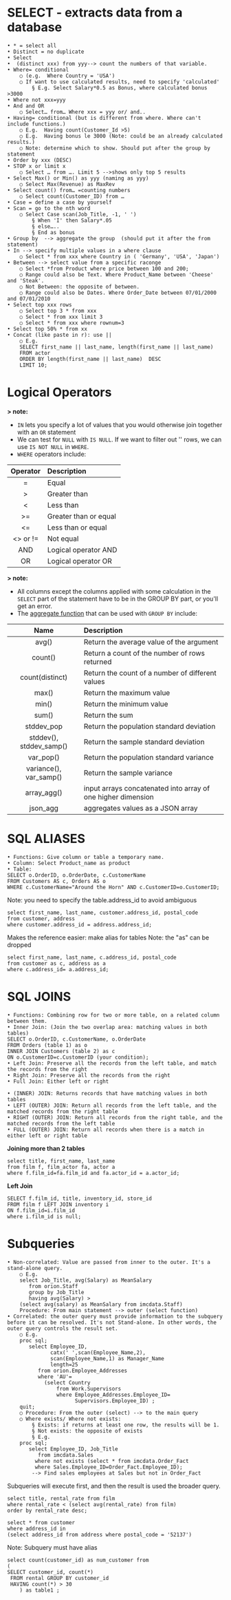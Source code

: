 # SELECT - extracts data from a database
	• * = select all
	• Distinct = no duplicate
	• Select 
	•  (distinct xxx) from yyy--> count the numbers of that variable.
	• Where= conditional  
		○ (e.g.  Where Country = 'USA')
		○ If want to use calculated results, need to specify 'calculated' 
			§ E.g. Select Salary*0.5 as Bonus, where calculated bonus >3000
	• Where not xxx=yyy
	• And and OR
		○ Select… from… Where xxx = yyy or/ and..
	• Having= conditional (but is different from where. Where can't include functions.) 
		○ E.g.  Having count(Customer_Id >5) 
		○ E.g.  Having bonus le 3000 (Note: could be an already calculated results.)
		○ Note: determine which to show. Should put after the group by statement
	• Order by xxx (DESC)
	• STOP x or limit x
		○ Select … from …. Limit 5 -->shows only top 5 results
	• Select Max() or Min() as yyy (naming as yyy)
		○ Select Max(Revenue) as MaxRev
	• Select count() from… =counting numbers
		○ Select count(Customer_ID) from …
	• Case = define a case by yourself
	• Scan = go to the nth word
		○ Select Case scan(Job_Title, -1, ' ') 
			§ When 'I' then Salary*.05
			§ else…..
			§ End as bonus
	• Group by  --> aggregate the group  (should put it after the from statement)
	• In --> specify multiple values in a where clause
		○ Select * from xxx where Country in ( 'Germany', 'USA', 'Japan')
	• Between --> select value from a specific raconge
		○ Select *from Product where price between 100 and 200;
		○ Range could also be Text. Where Product_Name between 'Cheese'  and 'Steak'. 
		○ Not Between: the opposite of between.
		○ Range could also be Dates. Where Order_Date between 07/01/2000 and 07/01/2010
	• Select top xxx rows
		○ Select top 3 * from xxx
		○ Select * from xxx limit 3
		○ Select * from xxx where rownum=3
	• Select top 50% * from xx
	• Concat (like paste in r): use ||
		○ E.g. 
		SELECT first_name || last_name, length(first_name || last_name) 
		FROM actor 
		ORDER BY length(first_name || last_name)  DESC
		LIMIT 10;
		
# Logical Operators

**> note:**

* `IN` lets you specify a lot of values that you would otherwise join together with an `OR` statement
* We can test for `NULL` with `IS NULL`. If we want to filter out '<NA>' rows, we can use `IS NOT NULL` in `WHERE`.
* `WHERE` operators include:

| Operator | Description |
|:---:|:---|
| = | Equal |
| > | Greater than |
| < | Less than |
| >= | Greater than or equal |
| <= | Less than or equal |
| <> or != | Not equal |
| AND | Logical operator AND |
| OR | Logical operator OR |


**> note:**

* All columns except the columns applied with some calculation in the `SELECT` part of the statement have to be in the GROUP BY part, or you'll get an error.
* The [aggregate function](https://www.postgresql.org/docs/9.5/static/functions-aggregate.html) that can be used with `GROUP BY` include:

| Name | Description |
|:---:|:---|
| avg() | Return the average value of the argument |
| count() | Return a count of the number of rows returned |
| count(distinct) | Return the count of a number of different values |
| max() | Return the maximum value |
| min() | Return the minimum value |
| sum() | Return the sum |
| stddev_pop | Return the population standard deviation |
| stddev(), stddev_samp() | Return the sample standard deviation |
| var_pop() | Return the population standard variance |
| variance(), var_samp() | Return the sample variance |
| array_agg() | input arrays concatenated into array of one higher dimension  |
| json_agg | aggregates values as a JSON array | 


    
 # SQL ALIASES
	• Functions: Give column or table a temporary name.
	• Column: Select Product_name as product
	• Table: 
	SELECT o.OrderID, o.OrderDate, c.CustomerName
	FROM Customers AS c, Orders AS o
	WHERE c.CustomerName="Around the Horn" AND c.CustomerID=o.CustomerID;


Note: you need to specify the table.address_id to avoid ambiguous
```
select first_name, last_name, customer.address_id, postal_code 
from customer, address
where customer.address_id = address.address_id;
```

Makes the reference easier: make alias for tables
Note: the "as" can be dropped

```
select first_name, last_name, c.address_id, postal_code
from customer as c, address as a
where c.address_id= a.address_id;
```

  
  
 # SQL JOINS
	• Functions: Combining row for two or more table, on a related column between them.
	• Inner Join: (Join the two overlap area: matching values in both tables)
	SELECT o.OrderID, c.CustomerName, o.OrderDate
	FROM Orders (table 1) as o
	INNER JOIN Customers (table 2) as c
	ON o.CustomerID=c.CustomerID (your condition);
	• Left Join: Preserve all the records from the left table, and match the records from the right 
	• Right Join: Preserve all the records from the right
	• Full Join: Either left or right
	
	• (INNER) JOIN: Returns records that have matching values in both tables
	• LEFT (OUTER) JOIN: Return all records from the left table, and the matched records from the right table
	• RIGHT (OUTER) JOIN: Return all records from the right table, and the matched records from the left table
	• FULL (OUTER) JOIN: Return all records when there is a match in either left or right table
	
**Joining more than 2 tables**

```
select title, first_name, last_name
from film f, film_actor fa, actor a
where f.film_id=fa.film_id and fa.actor_id = a.actor_id;
```


**Left Join**

```
SELECT f.film_id, title, inventory_id, store_id 
FROM film f LEFT JOIN inventory i
ON f.film_id=i.film_id
where i.film_id is null;
```
	

# Subqueries
	• Non-correlated: Value are passed from inner to the outer. It's a stand-alone query. 
		○ E.g. 
		select Job_Title, avg(Salary) as MeanSalary
		   from orion.Staff
		   group by Job_Title
		   having avg(Salary) >
		(select avg(salary) as MeanSalary from imcdata.Staff)
		Procedure: From main statement --> outer (select function)
	• Correlated: the outer query must provide information to the subquery before it can be resolved. It's not Stand-alone. In other words, the outer query controls the result set.
		○ E.g. 
		proc sql;
		   select Employee_ID,
		          catx(' ',scan(Employee_Name,2),
		          scan(Employee_Name,1) as Manager_Name
		          length=25
		      from orion.Employee_Addresses
		      where 'AU'=
		        (select Country
		            from Work.Supervisors
		            where Employee_Addresses.Employee_ID=
		                  Supervisors.Employee_ID) ;
		quit;
		○ Procedure: From the outer (select) --> to the main query 
		○ Where exists/ Where not exists:
			§ Exists: if returns at least one row, the results will be 1.
			§ Not exists: the opposite of exists
			§ E.g. 
		proc sql;
		   select Employee_ID, Job_Title
		      from imcdata.Sales 
			 where not exists (select * from imcdata.Order_Fact 
			 where Sales.Employee_ID=Order_Fact.Employee_ID);
			--> Find sales employees at Sales but not in Order_Fact

Subqueries will execute first, and then the result is used the broader query.

```
select title, rental_rate from film  
where rental_rate < (select avg(rental_rate) from film)  
order by rental_rate desc;
```
```
select * from customer
where address_id in 
(select address_id from address where postal_code = '52137')
```

Note: Subquery must have alias 

```
select count(customer_id) as num_customer from
(
SELECT customer_id, count(*) 
 FROM rental GROUP BY customer_id
 HAVING count(*) > 30 
	) as table1 ;
 ```

